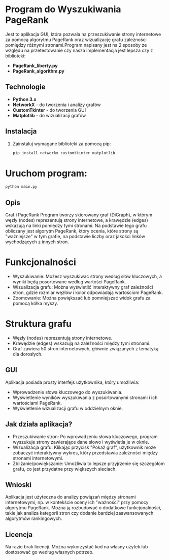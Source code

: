 # Program do Wyszukiwania PageRank

Jest to aplikacja GUI, która pozwala na przeszukiwanie strony internetowe za pomocą algorytmu PageRank oraz wizualizację grafu zależności pomiędzy różnymi stronami.Program napisany jest na 2 sposoby ze względu na przetestowanie czy nasza implementacja jest lepsza czy z biblioteki:
- **PageRank_liberty.py**
- **PageRank_algorithm.py**

## Technologie

- **Python 3.x**
- **NetworkX** - do tworzenia i analizy grafów
- **CustomTkinter** - do tworzenia GUI
- **Matplotlib** - do wizualizacji grafów

## Instalacja

1. Zainstaluj wymagane biblioteki za pomocą pip:

   ```bash
   pip install networkx customtkinter matplotlib
   ```
# Uruchom program:

```bash
python main.py
```
## Opis
Graf i PageRank
Program tworzy skierowany graf (DiGraph), w którym węzły (nodes) reprezentują strony internetowe, a krawędzie (edges) wskazują na linki pomiędzy tymi stronami. Na podstawie tego grafu obliczany jest algorytm PageRank, który ocenia, które strony są "ważniejsze" w tym grafie, na podstawie liczby oraz jakości linków wychodzących z innych stron.

# Funkcjonalności
- Wyszukiwanie: Możesz wyszukiwać strony według słów kluczowych, a wyniki będą posortowane według wartości PageRank.
- Wizualizacja grafu: Można wyświetlić interaktywny graf zależności stron, gdzie rozmiar węzłów i kolor odpowiadają wartościom PageRank.
- Zoomowanie: Można powiększać lub pomniejszać widok grafu za pomocą kółka myszy.
# Struktura grafu
- Węzły (nodes) reprezentują strony internetowe.
- Krawędzie (edges) wskazują na zależności między tymi stronami.
- Graf zawiera 50 stron internetowych, głównie związanych z tematyką dla dorosłych.
## GUI
Aplikacja posiada prosty interfejs użytkownika, który umożliwia:
- Wprowadzenie słowa kluczowego do wyszukiwania.
- Wyświetlenie wyników wyszukiwania z posortowanymi stronami i ich wartościami PageRank.
- Wyświetlenie wizualizacji grafu w oddzielnym oknie.
## Jak działa aplikacja?
- Przeszukiwanie stron: Po wprowadzeniu słowa kluczowego, program wyszukuje strony zawierające dane słowo i wyświetla je w oknie.
- Wizualizacja grafu: Klikając przycisk "Pokaż graf", użytkownik może zobaczyć interaktywny wykres, który przedstawia zależności między stronami internetowymi.
- Zbliżanie/powiększanie: Umożliwia to lepsze przyjrzenie się szczegółom grafu, co jest przydatne przy większych sieciach.
## Wnioski
Aplikacja jest użyteczna do analizy powiązań między stronami internetowymi, np. w kontekście oceny ich "ważności" przy pomocy algorytmu PageRank. Można ją rozbudować o dodatkowe funkcjonalności, takie jak analiza kategorii stron czy dodanie bardziej zaawansowanych algorytmów rankingowych.

## Licencja
Na razie brak licencji. Można wykorzystać kod na własny użytek lub dostosować go według własnych potrzeb.
